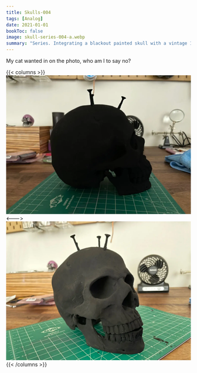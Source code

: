 ```yaml
---
title: Skulls-004
tags: [Analog]
date: 2021-01-01
bookToc: false
image: skull-series-004-a.webp
summary: "Series. Integrating a blackout painted skull with a vintage 1900s typewriter."
---
```

My cat wanted in on the photo, who am I to say no?

{{< columns >}}
![](skull-series-004-b.webp)
<--->
![](skull-series-004-c.webp)
{{< /columns >}}
